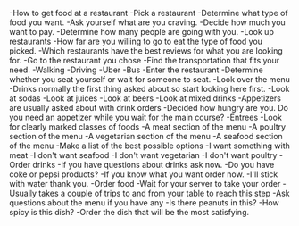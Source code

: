 -How to get food at a restaurant
	-Pick a restaurant
		-Determine what type of food you want.
			-Ask yourself what are you craving.
			-Decide how much you want to pay.
			-Determine how many people are going with you.
		-Look up restaurants 
			-How far are you willing to go to eat the type of food you picked.
			-Which restaurants have the best reviews for what you are looking for.
	-Go to the restaurant you chose
		-Find the transportation that fits your need.
			-Walking
			-Driving
			-Uber
			-Bus
		-Enter the restaurant
			-Determine whether you seat yourself or wait for someone to seat.
	-Look over the menu
		-Drinks normally the first thing asked about so start looking here first.
			-Look at sodas
			-Look at juices
			-Look at beers
			-Look at mixed drinks
		-Appetizers are usually asked about with drink orders
			-Decided how hungry are you. Do you need an appetizer while you wait for the main course?
		-Entrees
			-Look for clearly marked classes of foods
				-A meat section of the menu
				-A poultry section of the menu
				-A vegetarian section of the menu
				-A seafood section of the menu
			-Make a list of the best possible options
				-I want something with meat
				-I don't want seafood
				-I don't want vegetarian
				-I don't want poultry
	-Order drinks
		-If you have questions about drinks ask now.
			-Do you have coke or pepsi products?
		-If you know what you want order now.
			-I'll stick with water thank you. 
	-Order food
		-Wait for your server to take your order
			-Usually takes a couple of trips to and from your table to reach this step
		-Ask questions about the menu if you have any
			-Is there peanuts in this?
			-How spicy is this dish?
		-Order the dish that will be the most satisfying.
